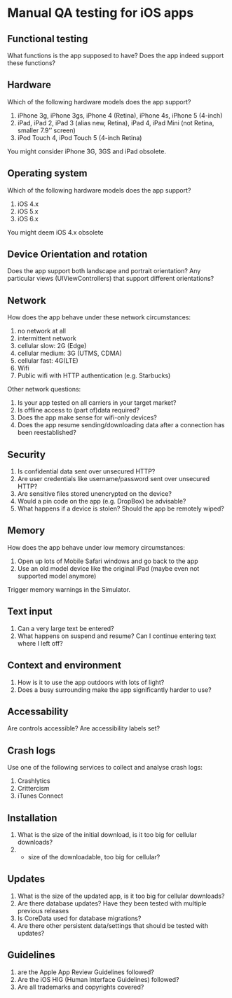 # Manual QA testing for iOS apps 

## Functional testing
What functions is the app supposed to have?
Does the app indeed support these functions?

## Hardware

Which of the following hardware models does the app support?

1. iPhone 3g, iPhone 3gs, iPhone 4 (Retina), iPhone 4s, iPhone 5 (4-inch)
2. iPad, iPad 2, iPad 3 (alias new, Retina), iPad 4, iPad Mini (not Retina, smaller 7.9’’ screen)
3. iPod Touch 4, iPod Touch 5 (4-inch Retina)

You might consider iPhone 3G, 3GS and iPad obsolete.

## Operating system
Which of the following hardware models does the app support?

1. iOS 4.x
2. iOS 5.x
3. iOS 6.x

You might deem iOS 4.x obsolete

## Device Orientation and rotation

Does the app support both landscape and portrait orientation?
Any particular views (UIViewControllers) that support different orientations?

## Network
How does the app behave under these network circumstances:

1. no network at all
2. intermittent network
3. cellular slow: 2G (Edge)
4. cellular medium: 3G (UTMS, CDMA) 
5. cellular fast: 4G(LTE)
6. Wifi
7. Public wifi with HTTP authentication (e.g. Starbucks)

Other network questions:

1. Is your app tested on all carriers in your target market?
2. Is offline access to (part of)data required?
3. Does the app make sense for wifi-only devices?
4. Does the app resume sending/downloading data after a connection has been reestablished?

## Security
1. Is confidential data sent over unsecured HTTP?
2. Are user credentials like username/password sent over unsecured HTTP?
3. Are sensitive files stored unencrypted on the device?
4. Would a pin code on the app (e.g. DropBox) be advisable?
5. What happens if a device is stolen? Should the app be remotely wiped?


## Memory
How does the app behave under low memory circumstances:

1. Open up lots of Mobile Safari windows and go back to the app
2. Use an old model device like the original iPad (maybe even not supported model anymore)

Trigger memory warnings in the Simulator.

## Text input
1. Can a very large text be entered?
2. What happens on suspend and resume? Can I continue entering text where I left off?

## Context and environment
1. How is it to use the app outdoors with lots of light?
2. Does a busy surrounding make the app significantly harder to use?

## Accessability
Are controls accessible? Are accessibility labels set?

## Crash logs
Use one of the following services to collect and analyse crash logs:

1. Crashlytics
2. Crittercism
3. iTunes Connect

## Installation
1. What is the size of the initial download, is it too big for cellular downloads?
2. - size of the downloadable, too big for cellular?

## Updates
1. What is the size of the updated app, is it too big for cellular downloads?
2. Are there database updates? Have they been tested with multiple previous releases
3. Is CoreData used for database migrations?
4. Are there other persistent data/settings that should be tested with updates?

## Guidelines
1. are the Apple App Review Guidelines followed?
2. Are the iOS HIG (Human Interface Guidelines) followed?
3. Are all trademarks and copyrights covered?


